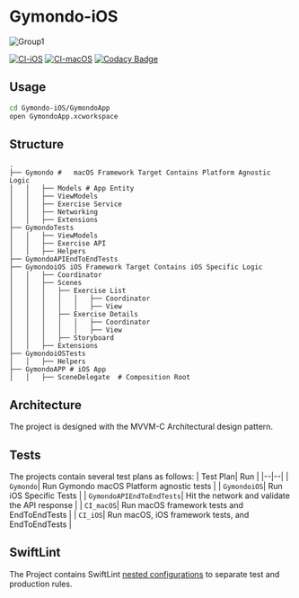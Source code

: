 # Gymondo-iOS

![Group1](https://github.com/alielsokary/Gymondo-iOS/assets/11244927/6b4ac64e-f107-4608-b85c-e094a6c5b7c0)


[![CI-iOS](https://github.com/alielsokary/Gymondo-iOS/actions/workflows/CI-iOS.yml/badge.svg)](https://github.com/alielsokary/Gymondo-iOS/actions/workflows/CI-iOS.yml)
[![CI-macOS](https://github.com/alielsokary/Gymondo-iOS/actions/workflows/CI-macOS.yml/badge.svg)](https://github.com/alielsokary/Gymondo-iOS/actions/workflows/CI-macOS.yml)
[![Codacy Badge](https://app.codacy.com/project/badge/Grade/681d6d9924fe4735bd3490f84377e3c1)](https://app.codacy.com/gh/alielsokary/Gymondo-iOS/dashboard)

## Usage

```bash
cd Gymondo-iOS/GymondoApp
open GymondoApp.xcworkspace
```

## Structure
```
.
├── Gymondo #	macOS Framework Target Contains Platform Agnostic Logic
│   │	├── Models # App Entity
│   │	├── ViewModels  
│   │	├── Exercise Service
│   │	├── Networking
│   │	├── Extensions
├── GymondoTests
│   │	├── ViewModels   
│   │	├── Exercise API   
│   │	├── Helpers
├── GymondoAPIEndToEndTests
├── GymondoiOS iOS Framework Target Contains iOS Specific Logic
│   │	├── Coordinator 
│   │	├── Scenes 
│   │	│   ├── Exercise List 
│   │	│   │	│	├── Coordinator 
│   │	│   │	│	├── View
│   │	│   ├── Exercise Details 
│   │	│   │	│	├── Coordinator 
│   │	│   │	│	├── View
│   │	│   ├── Storyboard
│   │	├── Extensions 
├── GymondoiOSTests
│   │	├── Helpers 
├── GymondoAPP # iOS App
│   │	├── SceneDelegate  # Composition Root
```

## Architecture 
The project is designed with the MVVM-C Architectural design pattern.

## Tests
The projects contain several test plans as follows:
| Test Plan| Run |
|--|--|
| `Gymondo`| Run Gymondo macOS Platform agnostic tests  |
| `GymondoiOS`| Run iOS Specific Tests  |
| `GymondoAPIEndToEndTests`| Hit the network and validate the API response  |
| `CI_macOS`| Run macOS framework tests and EndToEndTests  |
| `CI_iOS`| Run macOS, iOS framework tests, and EndToEndTests  |

## SwiftLint
The Project contains SwiftLint [nested  configurations](https://github.com/realm/SwiftLint#nested-configurations) to separate test and production rules.
